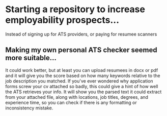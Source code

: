 # Starting a repository to increase employability prospects...

Instead of signing up for ATS providers,
or paying for resumee scanners

## Making my own personal ATS checker seemed more suitable...

It could work better, but at least you can upload resumees in docx or pdf and it will give you the score based on how many keywords relative to the job description you matched.
If you've ever wondered why application forms screw your cv attached so badly, this could give a hint of how well the ATS retrieves your info.
It will show you the parsed text it could extract from your attached file, along with locations, job titles, degrees, and experience time, so you can check if there is any formatting or inconsistency mistake.

